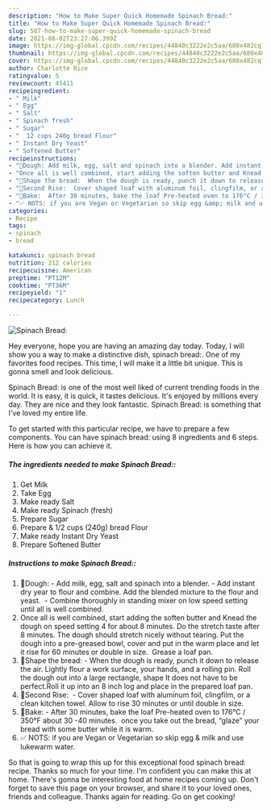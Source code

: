 ```yaml
---
description: "How to Make Super Quick Homemade Spinach Bread:"
title: "How to Make Super Quick Homemade Spinach Bread:"
slug: 507-how-to-make-super-quick-homemade-spinach-bread
date: 2021-08-02T23:27:06.399Z
image: https://img-global.cpcdn.com/recipes/44840c3222e2c5aa/680x482cq70/spinach-bread-recipe-main-photo.jpg
thumbnail: https://img-global.cpcdn.com/recipes/44840c3222e2c5aa/680x482cq70/spinach-bread-recipe-main-photo.jpg
cover: https://img-global.cpcdn.com/recipes/44840c3222e2c5aa/680x482cq70/spinach-bread-recipe-main-photo.jpg
author: Charlotte Rice
ratingvalue: 5
reviewcount: 45411
recipeingredient:
- " Milk"
- " Egg"
- " Salt"
- " Spinach fresh"
- " Sugar"
- "  12 cups 240g bread Flour"
- " Instant Dry Yeast"
- " Softened Butter"
recipeinstructions:
- "🌻Dough: Add milk, egg, salt and spinach into a blender. Add instant dry year to flour and combine. Add the blended mixture to the flour and yeast.  Combine thoroughly in standing mixer on low speed setting until all is well combined."
- "Once all is well combined, start adding the soften butter and Knead the dough on speed setting 4 for about 8 minutes. Do the stretch taste after 8 minutes. The dough should stretch nicely without tearing. Put the dough into a pre-greased bowl, cover and put in the warm place and let it rise for 60 minutes or double in size.  Grease a loaf pan."
- "🌻Shape the bread:  When the dough is ready, punch it down to release the air. Lightly flour a work surface, your hands, and a rolling pin. Roll the dough out into a large rectangle, shape It does not have to be perfect.Roll it up into an 8 inch log and place in the prepared loaf pan."
- "🌻Second Rise:  Cover shaped loaf with aluminum foil, clingfilm, or a clean kitchen towel. Allow to rise 30 minutes or until double in size."
- "🌻Bake:  After 30 minutes, bake the loaf Pre-heated oven to 176°C / 350°F about 30 -40 minutes.  once you take out the bread, “glaze” your bread with some butter while it is warm."
- "✅ NOTS: if you are Vegan or Vegetarian so skip egg &amp; milk and use lukewarm water."
categories:
- Recipe
tags:
- spinach
- bread

katakunci: spinach bread 
nutrition: 212 calories
recipecuisine: American
preptime: "PT12M"
cooktime: "PT36M"
recipeyield: "1"
recipecategory: Lunch

---
```



![Spinach Bread:](https://img-global.cpcdn.com/recipes/44840c3222e2c5aa/680x482cq70/spinach-bread-recipe-main-photo.jpg)

Hey everyone, hope you are having an amazing day today. Today, I will show you a way to make a distinctive dish, spinach bread:. One of my favorites food recipes. This time, I will make it a little bit unique. This is gonna smell and look delicious.

Spinach Bread: is one of the most well liked of current trending foods in the world. It is easy, it is quick, it tastes delicious. It's enjoyed by millions every day. They are nice and they look fantastic. Spinach Bread: is something that I've loved my entire life.




To get started with this particular recipe, we have to prepare a few components. You can have spinach bread: using 8 ingredients and 6 steps. Here is how you can achieve it.

<!--inarticleads1-->

##### The ingredients needed to make Spinach Bread::

1. Get  Milk
1. Take  Egg
1. Make ready  Salt
1. Make ready  Spinach (fresh)
1. Prepare  Sugar
1. Prepare  &amp; 1/2 cups (240g) bread Flour
1. Make ready  Instant Dry Yeast
1. Prepare  Softened Butter




<!--inarticleads2-->

##### Instructions to make Spinach Bread::

1. 🌻Dough: - Add milk, egg, salt and spinach into a blender. - Add instant dry year to flour and combine. Add the blended mixture to the flour and yeast.  - Combine thoroughly in standing mixer on low speed setting until all is well combined.
1. Once all is well combined, start adding the soften butter and Knead the dough on speed setting 4 for about 8 minutes. Do the stretch taste after 8 minutes. The dough should stretch nicely without tearing. Put the dough into a pre-greased bowl, cover and put in the warm place and let it rise for 60 minutes or double in size.  Grease a loaf pan.
1. 🌻Shape the bread:  - When the dough is ready, punch it down to release the air. Lightly flour a work surface, your hands, and a rolling pin. Roll the dough out into a large rectangle, shape It does not have to be perfect.Roll it up into an 8 inch log and place in the prepared loaf pan.
1. 🌻Second Rise:  - Cover shaped loaf with aluminum foil, clingfilm, or a clean kitchen towel. Allow to rise 30 minutes or until double in size.
1. 🌻Bake:  - After 30 minutes, bake the loaf Pre-heated oven to 176°C / 350°F about 30 -40 minutes.  once you take out the bread, “glaze” your bread with some butter while it is warm.
1. ✅ NOTS: if you are Vegan or Vegetarian so skip egg &amp; milk and use lukewarm water.




So that is going to wrap this up for this exceptional food spinach bread: recipe. Thanks so much for your time. I'm confident you can make this at home. There's gonna be interesting food at home recipes coming up. Don't forget to save this page on your browser, and share it to your loved ones, friends and colleague. Thanks again for reading. Go on get cooking!
